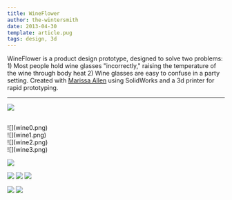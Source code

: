 ```yaml
---
title: WineFlower
author: the-wintersmith
date: 2013-04-30
template: article.pug
tags: design, 3d
---
```


WineFlower is a product design prototype, designed to solve two problems: 1) Most people hold wine glasses "incorrectly," raising the temperature of the wine through body heat 2) Wine glasses are easy to confuse in a party setting.  Created with [Marissa Allen](http://www.cs.dartmouth.edu/~mallen/) using SolidWorks and a 3d printer for rapid prototyping.

---

![](wineflower.png)

<div class="youtube" id="STf5WRPvHe8"></div><br>

<div class=left>![](wine0.png)</div>
<div class=right>![](wine1.png)</div>
<div class=left>![](wine2.png)</div>
<div class=right>![](wine3.png)</div>

![](winetempgraph.png)

![](wine_transluscent.jpg)
![](wine_gold.jpg)
![](wine_blue_pink.jpg)

![](whiteboard.jpg)
![](prototypes.png)

<div class="youtube" id="2T0QRQ4HLWo"></div><br>




